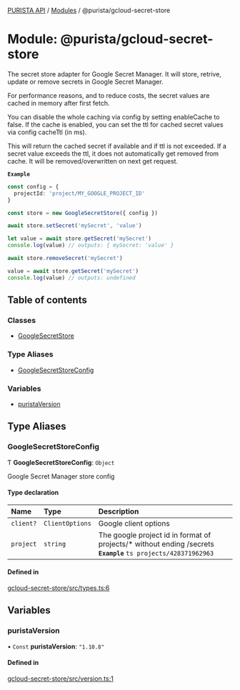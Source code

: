 [PURISTA API](../README.md) / [Modules](../modules.md) / @purista/gcloud-secret-store

# Module: @purista/gcloud-secret-store

The secret store adapter for Google Secret Manager.
It will store, retrive, update or remove secrets in Google Secret Manager.

For performance reasons, and to reduce costs, the secret values are cached in memory after first fetch.

You can disable the whole caching via config by setting enableCache to false.
If the cache is enabled, you can set the ttl for cached secret values via config cacheTtl (in ms).

This will return the cached secret if available and if ttl is not exceeded.
If a secret value exceeds the ttl, it does not automatically get removed from cache.
It will be removed/overwritten on next get request.

**`Example`**

```typescript
const config = {
  projectId: 'project/MY_GOOGLE_PROJECT_ID'
}

const store = new GoogleSecretStore({ config })

await store.setSecret('mySecret', 'value')

let value = await store.getSecret('mySecret')
console.log(value) // outputs: { mySecret: 'value' }

await store.removeSecret('mySecret')

value = await store.getSecret('mySecret')
console.log(value) // outputs: undefined

```

## Table of contents

### Classes

- [GoogleSecretStore](../classes/purista_gcloud_secret_store.GoogleSecretStore.md)

### Type Aliases

- [GoogleSecretStoreConfig](purista_gcloud_secret_store.md#googlesecretstoreconfig)

### Variables

- [puristaVersion](purista_gcloud_secret_store.md#puristaversion)

## Type Aliases

### GoogleSecretStoreConfig

Ƭ **GoogleSecretStoreConfig**: `Object`

Google Secret Manager store config

#### Type declaration

| Name | Type | Description |
| :------ | :------ | :------ |
| `client?` | `ClientOptions` | Google client options |
| `project` | `string` | The google project id in format of projects/* without ending /secrets **`Example`** ```ts projects/428371962963 ``` |

#### Defined in

[gcloud-secret-store/src/types.ts:6](https://github.com/sebastianwessel/purista/blob/master/packages/gcloud-secret-store/src/types.ts#L6)

## Variables

### puristaVersion

• `Const` **puristaVersion**: ``"1.10.8"``

#### Defined in

[gcloud-secret-store/src/version.ts:1](https://github.com/sebastianwessel/purista/blob/master/packages/gcloud-secret-store/src/version.ts#L1)

